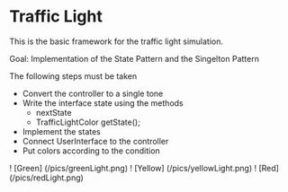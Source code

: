 
# Traffic Light

This is the basic framework for the traffic light simulation.

Goal: Implementation of the State Pattern and the Singelton Pattern

The following steps must be taken

* Convert the controller to a single tone
* Write the interface state using the methods
    * nextState  
    * TrafficLightColor getState();
* Implement the states
* Connect UserInterface to the controller
* Put colors according to the condition

! [Green] (/pics/greenLight.png)
! [Yellow] (/pics/yellowLight.png)
! [Red] (/pics/redLight.png)
